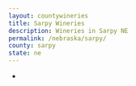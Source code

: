 ```yaml
---
layout: countywineries
title: Sarpy Wineries
description: Wineries in Sarpy NE
permalink: /nebraska/sarpy/
county: sarpy
state: ne
---
```

-

